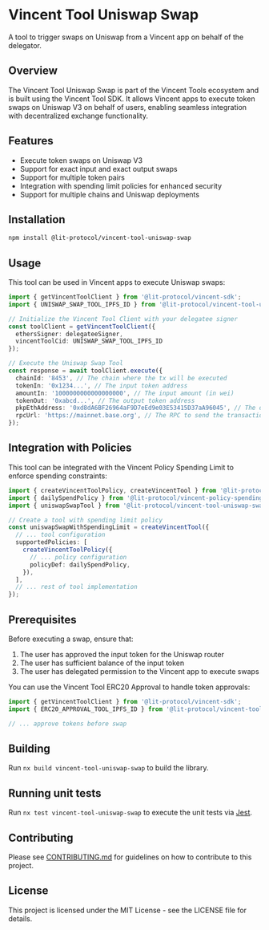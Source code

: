 # Vincent Tool Uniswap Swap

A tool to trigger swaps on Uniswap from a Vincent app on behalf of the delegator.

## Overview

The Vincent Tool Uniswap Swap is part of the Vincent Tools ecosystem and is built using the Vincent Tool SDK. It allows Vincent apps to execute token swaps on Uniswap V3 on behalf of users, enabling seamless integration with decentralized exchange functionality.

## Features

- Execute token swaps on Uniswap V3
- Support for exact input and exact output swaps
- Support for multiple token pairs
- Integration with spending limit policies for enhanced security
- Support for multiple chains and Uniswap deployments

## Installation

```bash
npm install @lit-protocol/vincent-tool-uniswap-swap
```

## Usage

This tool can be used in Vincent apps to execute Uniswap swaps:

```typescript
import { getVincentToolClient } from '@lit-protocol/vincent-sdk';
import { UNISWAP_SWAP_TOOL_IPFS_ID } from '@lit-protocol/vincent-tool-uniswap-swap';

// Initialize the Vincent Tool Client with your delegatee signer
const toolClient = getVincentToolClient({
  ethersSigner: delegateeSigner,
  vincentToolCid: UNISWAP_SWAP_TOOL_IPFS_ID
});

// Execute the Uniswap Swap Tool
const response = await toolClient.execute({
  chainId: '8453', // The chain where the tx will be executed
  tokenIn: '0x1234...', // The input token address
  amountIn: '1000000000000000000', // The input amount (in wei)
  tokenOut: '0xabcd...', // The output token address
  pkpEthAddress: '0xd8dA6BF26964aF9D7eEd9e03E53415D37aA96045', // The delegator PKP Address
  rpcUrl: 'https://mainnet.base.org', // The RPC to send the transaction through
});
```

## Integration with Policies

This tool can be integrated with the Vincent Policy Spending Limit to enforce spending constraints:

```typescript
import { createVincentToolPolicy, createVincentTool } from '@lit-protocol/vincent-tool-sdk';
import { dailySpendPolicy } from '@lit-protocol/vincent-policy-spending-limit';
import { uniswapSwapTool } from '@lit-protocol/vincent-tool-uniswap-swap';

// Create a tool with spending limit policy
const uniswapSwapWithSpendingLimit = createVincentTool({
  // ... tool configuration
  supportedPolicies: [
    createVincentToolPolicy({
      // ... policy configuration
      policyDef: dailySpendPolicy,
    }),
  ],
  // ... rest of tool implementation
});
```

## Prerequisites

Before executing a swap, ensure that:

1. The user has approved the input token for the Uniswap router
2. The user has sufficient balance of the input token
3. The user has delegated permission to the Vincent app to execute swaps

You can use the Vincent Tool ERC20 Approval to handle token approvals:

```typescript
import { getVincentToolClient } from '@lit-protocol/vincent-sdk';
import { ERC20_APPROVAL_TOOL_IPFS_ID } from '@lit-protocol/vincent-tool-erc20-approval';

// ... approve tokens before swap
```

## Building

Run `nx build vincent-tool-uniswap-swap` to build the library.

## Running unit tests

Run `nx test vincent-tool-uniswap-swap` to execute the unit tests via [Jest](https://jestjs.io).

## Contributing

Please see [CONTRIBUTING.md](./CONTRIBUTING.md) for guidelines on how to contribute to this project.

## License

This project is licensed under the MIT License - see the LICENSE file for details.
